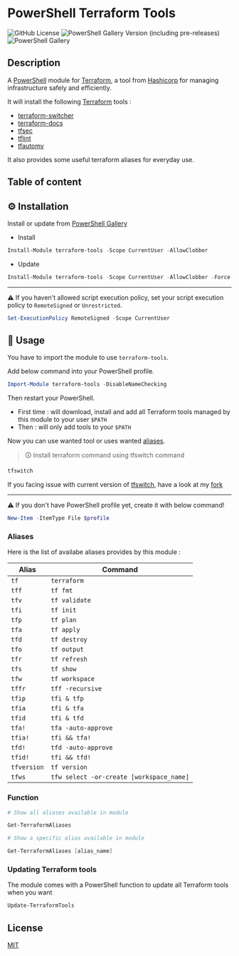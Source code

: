 # PowerShell Terraform Tools

![GitHub License](https://img.shields.io/github/license/ptavares/powershell-setup-terminal)
![PowerShell Gallery Version (including pre-releases)](https://img.shields.io/powershellgallery/v/terraform-tools)
![PowerShell Gallery](https://img.shields.io/powershellgallery/dt/terraform-tools)


## Description 

A [PowerShell](https://www.powershellgallery.com/packages/terraform-tools/) module for [Terraform](https://www.terraform.io/), a tool from [Hashicorp](https://www.hashicorp.com/) for managing infrastructure safely and efficiently.

It will install the following [Terraform](https://www.terraform.io/) tools :
- [terraform-switcher](https://github.com/warrensbox/terraform-switcher)
- [terraform-docs](https://github.com/terraform-docs/terraform-docs)
- [tfsec](https://github.com/aquasecurity/tfsec)
- [tflint](https://github.com/terraform-linters/tflint)
- [tfautomv](https://github.com/busser/tfautomv)


It also provides some useful terraform aliases for everyday use.

## Table of content

## ⚙️ Installation

Install or update from [PowerShell Gallery](https://www.powershellgallery.com/packages/terraform-tools/)

- Install 

```powershell
Install-Module terraform-tools -Scope CurrentUser -AllowClobber
```

- Update

```powershell
Install-Module terraform-tools -Scope CurrentUser -AllowClobber -Force
```

---

⚠️ If you haven't allowed script execution policy, set your script execution policy to `RemoteSigned` or `Unrestricted`.

```powershell
Set-ExecutionPolicy RemoteSigned -Scope CurrentUser
```

## 🛂 Usage

You have to import the module to use `terraform-tools`.

Add below command into your PowerShell profile.

```powershell
Import-Module terraform-tools -DisableNameChecking
```

Then restart your PowerShell.  

- First time : will download, install and add all Terraform tools managed by this module to your user `$PATH`
- Then : will only add tools to your `$PATH`

Now you can use wanted tool or uses wanted [aliases](#aliases).

> 🛈 Install terraform command using tfswitch command

```powershell
tfswitch
```

If you facing issue with current version of [tfswitch](https://github.com/warrensbox/terraform-switcher), have a look at my [fork](https://github.com/ptavares/terraform-switcher)

---

⚠️ If you don't have PowerShell profile yet, create it with below command!

```powershell
New-Item -ItemType File $profile
```

### Aliases

Here is the list of availabe aliases provides by this module :

| Alias       | Command                                  |
| ----------- | ---------------------------------------- |
| `tf`        | `terraform`                              |
| `tff`       | `tf fmt`                                 |
| `tfv`       | `tf validate`                            |
| `tfi`       | `tf init`                                |
| `tfp`       | `tf plan`                                |
| `tfa`       | `tf apply`                               |
| `tfd`       | `tf destroy`                             |
| `tfo`       | `tf output`                              |
| `tfr`       | `tf refresh`                             |
| `tfs`       | `tf show`                                |
| `tfw`       | `tf workspace`                           |
| `tffr`      | `tff -recursive`                         |
| `tfip`      | `tfi & tfp`                              |
| `tfia`      | `tfi & tfa`                              |
| `tfid`      | `tfi & tfd`                              |
| `tfa!`      | `tfa -auto-approve`                      |
| `tfia!`     | `tfi && tfa!`                            |
| `tfd!`      | `tfd -auto-approve`                      |
| `tfid!`     | `tfi && tfd!`                            |
| `tfversion` | `tf version`                             |
| `tfws`      | `tfw select -or-create [workspace_name]` |

### Function

```powershell
# Show all aliases available in module

Get-TerraformAliases
```

```powershell
# Show a specific alias available in module

Get-TerraformAliases [alias_name]
```

### Updating Terraform tools

The module comes with a PowerShell function to update all Terraform tools when you want

```powershell
Update-TerraformTools
```

## License

[MIT](./LICENCE)